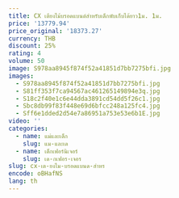 ```yaml
---
title: CX เตียงไม้บรอดแบนด์สำหรับเด็กพับเก็บได้ยาว1ม. 1ม.
price: '13779.94'
price_original: '18373.27'
currency: THB
discount: 25%
rating: 4
volume: 50
image: S978aa8945f874f52a41851d7bb7275bfi.jpg
images:
  - S978aa8945f874f52a41851d7bb7275bfi.jpg
  - S81ff353f7ca94567ac461265149894e3q.jpg
  - S18c2f40e1c6e44dda3891cd54dd5f26c1.jpg
  - Sbc8db99f83f448e69d6bfcc248a125fc4.jpg
  - Sff6e1dded2d54e7a86951a753e53e6b1E.jpg
video: ''
categories:
  - name: แม่และเด็ก
    slug: แม-และเด
  - name: เด็กเฟอร์นิเจอร์
    slug: เด-กเฟอร-เจอร
slug: cx-เต-ยงไม-บรอดแบนด-สำหร
encode: oBHafNS
lang: th
---
```

  